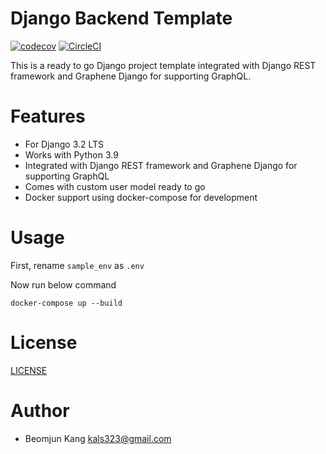 # Django Backend Template

[![codecov](https://codecov.io/gh/Beomjun/django-backend/branch/main/graph/badge.svg?token=8LS427GFRI)](https://codecov.io/gh/Beomjun/django-backend) [![CircleCI](https://circleci.com/gh/Beomjun/django-backend.svg?style=svg&circle-token=9453d396aa6314fd5f62de6cd2bc4636122d7433)](https://app.circleci.com/pipelines/github/Beomjun/django-backend)

This is a ready to go Django project template integrated with Django REST framework and Graphene Django for supporting GraphQL.


# Features

- For Django 3.2 LTS
- Works with Python 3.9
- Integrated with Django REST framework and Graphene Django for supporting GraphQL
- Comes with custom user model ready to go
- Docker support using docker-compose for development


# Usage

First, rename `sample_env` as `.env` 

Now run below command
```
docker-compose up --build
```

# License

[LICENSE](LICENSE) 


# Author

* Beomjun Kang <kals323@gmail.com>
